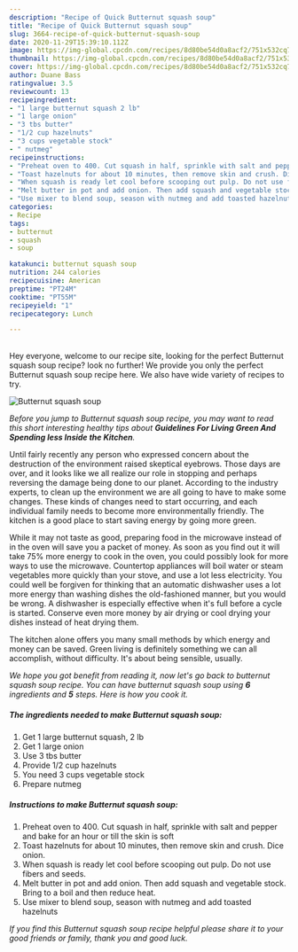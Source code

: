 ```yaml
---
description: "Recipe of Quick Butternut squash soup"
title: "Recipe of Quick Butternut squash soup"
slug: 3664-recipe-of-quick-butternut-squash-soup
date: 2020-11-29T15:39:10.112Z
image: https://img-global.cpcdn.com/recipes/8d80be54d0a8acf2/751x532cq70/butternut-squash-soup-recipe-main-photo.jpg
thumbnail: https://img-global.cpcdn.com/recipes/8d80be54d0a8acf2/751x532cq70/butternut-squash-soup-recipe-main-photo.jpg
cover: https://img-global.cpcdn.com/recipes/8d80be54d0a8acf2/751x532cq70/butternut-squash-soup-recipe-main-photo.jpg
author: Duane Bass
ratingvalue: 3.5
reviewcount: 13
recipeingredient:
- "1 large butternut squash 2 lb"
- "1 large onion"
- "3 tbs butter"
- "1/2 cup hazelnuts"
- "3 cups vegetable stock"
- " nutmeg"
recipeinstructions:
- "Preheat oven to 400. Cut squash in half, sprinkle with salt and pepper and bake for an hour or till the skin is soft"
- "Toast hazelnuts for about 10 minutes, then remove skin and crush. Dice onion."
- "When squash is ready let cool before scooping out pulp. Do not use fibers and seeds."
- "Melt butter in pot and add onion. Then add squash and vegetable stock. Bring to a boil and then reduce heat."
- "Use mixer to blend soup, season with nutmeg and add toasted hazelnuts"
categories:
- Recipe
tags:
- butternut
- squash
- soup

katakunci: butternut squash soup 
nutrition: 244 calories
recipecuisine: American
preptime: "PT24M"
cooktime: "PT55M"
recipeyield: "1"
recipecategory: Lunch

---
```

<br>
Hey everyone, welcome to our recipe site, looking for the perfect Butternut squash soup recipe? look no further! We provide you only the perfect Butternut squash soup recipe here. We also have wide variety of recipes to try.
<br>


![Butternut squash soup](https://img-global.cpcdn.com/recipes/8d80be54d0a8acf2/751x532cq70/butternut-squash-soup-recipe-main-photo.jpg)

<i>Before you jump to Butternut squash soup recipe, you may want to read this short interesting healthy tips about 
<strong>Guidelines For Living Green And Spending less Inside the Kitchen</strong>.</i>
</br>

Until fairly recently any person who expressed concern about the destruction of the environment raised skeptical eyebrows. Those days are over, and it looks like we all realize our role in stopping and perhaps reversing the damage being done to our planet. According to the industry experts, to clean up the environment we are all going to have to make some changes. These kinds of changes need to start occurring, and each individual family needs to become more environmentally friendly. The kitchen is a good place to start saving energy by going more green.

While it may not taste as good, preparing food in the microwave instead of in the oven will save you a packet of money. As soon as you find out it will take 75% more energy to cook in the oven, you could possibly look for more ways to use the microwave. Countertop appliances will boil water or steam vegetables more quickly than your stove, and use a lot less electricity. You could well be forgiven for thinking that an automatic dishwasher uses a lot more energy than washing dishes the old-fashioned manner, but you would be wrong. A dishwasher is especially effective when it's full before a cycle is started. Conserve even more money by air drying or cool drying your dishes instead of heat drying them.

The kitchen alone offers you many small methods by which energy and money can be saved. Green living is definitely something we can all accomplish, without difficulty. It's about being sensible, usually.


<i>We hope you got benefit from reading it, now let's go back to butternut squash soup recipe. You can have butternut squash soup using <strong>6</strong> ingredients and <strong>5</strong> steps. Here is how you cook it.
</i>

##### The ingredients needed to make Butternut squash soup:

1. Get 1 large butternut squash, 2 lb
1. Get 1 large onion
1. Use 3 tbs butter
1. Provide 1/2 cup hazelnuts
1. You need 3 cups vegetable stock
1. Prepare  nutmeg


##### Instructions to make Butternut squash soup:

1. Preheat oven to 400. Cut squash in half, sprinkle with salt and pepper and bake for an hour or till the skin is soft
1. Toast hazelnuts for about 10 minutes, then remove skin and crush. Dice onion.
1. When squash is ready let cool before scooping out pulp. Do not use fibers and seeds.
1. Melt butter in pot and add onion. Then add squash and vegetable stock. Bring to a boil and then reduce heat.
1. Use mixer to blend soup, season with nutmeg and add toasted hazelnuts


<i>If you find this Butternut squash soup recipe helpful please share it to your good friends or family, thank you and good luck.</i>
